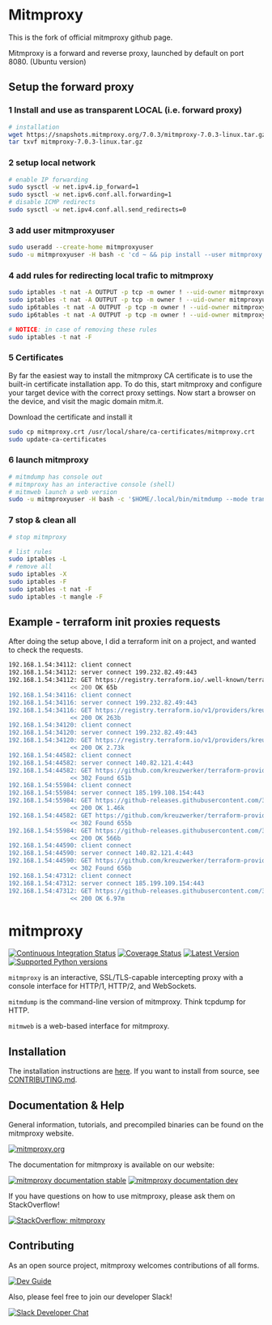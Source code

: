 # Mitmproxy 
This is the fork of official mitmproxy github page.

Mitmproxy is a forward and reverse proxy, launched by default on port 8080.
(Ubuntu version)

## Setup the forward proxy

### 1 Install and use as transparent LOCAL (i.e. forward proxy)

````bash
# installation 
wget https://snapshots.mitmproxy.org/7.0.3/mitmproxy-7.0.3-linux.tar.gz
tar txvf mitmproxy-7.0.3-linux.tar.gz
````

### 2 setup local network
````bash
# enable IP forwarding
sudo sysctl -w net.ipv4.ip_forward=1
sudo sysctl -w net.ipv6.conf.all.forwarding=1
# disable ICMP redirects
sudo sysctl -w net.ipv4.conf.all.send_redirects=0
````

### 3 add user mitmproxyuser
````bash
sudo useradd --create-home mitmproxyuser
sudo -u mitmproxyuser -H bash -c 'cd ~ && pip install --user mitmproxy'
````

### 4 add rules for redirecting local trafic to mitmproxy
````bash
sudo iptables -t nat -A OUTPUT -p tcp -m owner ! --uid-owner mitmproxyuser --dport 80 -j REDIRECT --to-port 8080
sudo iptables -t nat -A OUTPUT -p tcp -m owner ! --uid-owner mitmproxyuser --dport 443 -j REDIRECT --to-port 8080
sudo ip6tables -t nat -A OUTPUT -p tcp -m owner ! --uid-owner mitmproxyuser --dport 80 -j REDIRECT --to-port 8080
sudo ip6tables -t nat -A OUTPUT -p tcp -m owner ! --uid-owner mitmproxyuser --dport 443 -j REDIRECT --to-port 8080

# NOTICE: in case of removing these rules
sudo iptables -t nat -F
````

### 5 Certificates
By far the easiest way to install the mitmproxy CA certificate is to use the built-in certificate installation app. To do this, start mitmproxy and configure your target device with the correct proxy settings. Now start a browser on the device, and visit the magic domain mitm.it.

Download the certificate and install it
````bash
sudo cp mitmproxy.crt /usr/local/share/ca-certificates/mitmproxy.crt
sudo update-ca-certificates
````

### 6 launch mitmproxy
````bash
# mitmdump has console out 
# mitmproxy has an interactive console (shell)
# mitmweb launch a web version
sudo -u mitmproxyuser -H bash -c '$HOME/.local/bin/mitmdump --mode transparent --showhost --set block_global=false'
````

### 7 stop & clean all
````bash
# stop mitmproxy

# list rules
sudo iptables -L
# remove all
sudo iptables -X
sudo iptables -F
sudo iptables -t nat -F
sudo iptables -t mangle -F
````

## Example - terraform init proxies requests
After doing the setup above, I did a terraform init on a project, and wanted to check the requests. 

````bash
192.168.1.54:34112: client connect
192.168.1.54:34112: server connect 199.232.82.49:443
192.168.1.54:34112: GET https://registry.terraform.io/.well-known/terraform.json
                 << 200 OK 65b
192.168.1.54:34116: client connect
192.168.1.54:34116: server connect 199.232.82.49:443
192.168.1.54:34116: GET https://registry.terraform.io/v1/providers/kreuzwerker/docker/versions
                 << 200 OK 263b
192.168.1.54:34120: client connect
192.168.1.54:34120: server connect 199.232.82.49:443
192.168.1.54:34120: GET https://registry.terraform.io/v1/providers/kreuzwerker/docker/2.14.0/download/linux/amd64
                 << 200 OK 2.73k
192.168.1.54:44582: client connect
192.168.1.54:44582: server connect 140.82.121.4:443
192.168.1.54:44582: GET https://github.com/kreuzwerker/terraform-provider-docker/releases/download/v2.14.0/terraform-provider-docker_2.14.0_SHA256SUMS
                 << 302 Found 651b
192.168.1.54:55984: client connect
192.168.1.54:55984: server connect 185.199.108.154:443
192.168.1.54:55984: GET https://github-releases.githubusercontent.com/310596153/80c4d980-e097-11eb-95ad-a506af9ec4ca?X-Amz-Algorithm=AWS4-HMAC-SHA256&X-Amz-Credential=AKIAIWNJYAX4CSVEH53A%2F20210921%2Fus-east-1…
                 << 200 OK 1.46k
192.168.1.54:44582: GET https://github.com/kreuzwerker/terraform-provider-docker/releases/download/v2.14.0/terraform-provider-docker_2.14.0_SHA256SUMS.sig
                 << 302 Found 655b
192.168.1.54:55984: GET https://github-releases.githubusercontent.com/310596153/7efb1600-e097-11eb-928e-1dd31bfbc0af?X-Amz-Algorithm=AWS4-HMAC-SHA256&X-Amz-Credential=AKIAIWNJYAX4CSVEH53A%2F20210921%2Fus-east-1…
                 << 200 OK 566b
192.168.1.54:44590: client connect
192.168.1.54:44590: server connect 140.82.121.4:443
192.168.1.54:44590: GET https://github.com/kreuzwerker/terraform-provider-docker/releases/download/v2.14.0/terraform-provider-docker_2.14.0_linux_amd64.zip
                 << 302 Found 656b
192.168.1.54:47312: client connect
192.168.1.54:47312: server connect 185.199.109.154:443
192.168.1.54:47312: GET https://github-releases.githubusercontent.com/310596153/80c4d980-e097-11eb-8b9c-8b7dd255130d?X-Amz-Algorithm=AWS4-HMAC-SHA256&X-Amz-Credential=AKIAIWNJYAX4CSVEH53A%2F20210921%2Fus-east-1…
                 << 200 OK 6.97m

````

# mitmproxy

[![Continuous Integration Status](https://github.com/mitmproxy/mitmproxy/workflows/CI/badge.svg?branch=main)](https://github.com/mitmproxy/mitmproxy/actions?query=branch%3Amain)
[![Coverage Status](https://shields.mitmproxy.org/codecov/c/github/mitmproxy/mitmproxy/main.svg?label=codecov)](https://codecov.io/gh/mitmproxy/mitmproxy)
[![Latest Version](https://shields.mitmproxy.org/pypi/v/mitmproxy.svg)](https://pypi.python.org/pypi/mitmproxy)
[![Supported Python versions](https://shields.mitmproxy.org/pypi/pyversions/mitmproxy.svg)](https://pypi.python.org/pypi/mitmproxy)

``mitmproxy`` is an interactive, SSL/TLS-capable intercepting proxy with a console
interface for HTTP/1, HTTP/2, and WebSockets.

``mitmdump`` is the command-line version of mitmproxy. Think tcpdump for HTTP.

``mitmweb`` is a web-based interface for mitmproxy.

## Installation

The installation instructions are [here](https://docs.mitmproxy.org/stable/overview-installation).
If you want to install from source, see [CONTRIBUTING.md](./CONTRIBUTING.md).

## Documentation & Help

General information, tutorials, and precompiled binaries can be found on the mitmproxy website.

[![mitmproxy.org](https://shields.mitmproxy.org/badge/https%3A%2F%2F-mitmproxy.org-blue.svg)](https://mitmproxy.org/)

The documentation for mitmproxy is available on our website:

[![mitmproxy documentation stable](https://shields.mitmproxy.org/badge/docs-stable-brightgreen.svg)](https://docs.mitmproxy.org/stable/)
[![mitmproxy documentation dev](https://shields.mitmproxy.org/badge/docs-dev-brightgreen.svg)](https://docs.mitmproxy.org/main/)

If you have questions on how to use mitmproxy, please
ask them on StackOverflow!

[![StackOverflow: mitmproxy](https://shields.mitmproxy.org/stackexchange/stackoverflow/t/mitmproxy?color=orange&label=stackoverflow%20questions)](https://stackoverflow.com/questions/tagged/mitmproxy)

## Contributing

As an open source project, mitmproxy welcomes contributions of all forms.

[![Dev Guide](https://shields.mitmproxy.org/badge/dev_docs-CONTRIBUTING.md-blue)](./CONTRIBUTING.md)

Also, please feel free to join our developer Slack!

[![Slack Developer Chat](https://shields.mitmproxy.org/badge/slack-mitmproxy-E01563.svg)](http://slack.mitmproxy.org/)
````